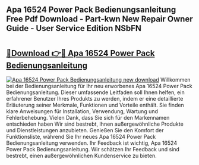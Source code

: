 ## Apa 16524 Power Pack Bedienungsanleitung Free Pdf Download - Part-kwn New Repair Owner Guide - User Service Edition NSbFN

# <h2><a href="http://df1efi.blite.top/?on=Apa+16524+Power+Pack+Bedienungsanleitung">🔗Download 👉🔴 Apa 16524 Power Pack Bedienungsanleitung</a></h2>

[![Apa 16524 Power Pack Bedienungsanleitung new download](https://i.imgur.com/lujVjoI.png)](http://df1efi.blite.top/?on=Apa+16524+Power+Pack+Bedienungsanleitung)
Willkommen bei der Bedienungsanleitung für Ihr neu erworbenes Apa 16524 Power Pack Bedienungsanleitung. Dieser umfassende Leitfaden soll Ihnen helfen, ein erfahrener Benutzer Ihres Produkts zu werden, indem er eine detaillierte Erläuterung seiner Merkmale, Funktionen und Vorteile enthält. Sie finden klare Anweisungen für Installation, Verwendung, Wartung und Fehlerbehebung. Vielen Dank, dass Sie sich für den Markennamen entschieden haben Wir sind bestrebt, Ihnen außergewöhnliche Produkte und Dienstleistungen anzubieten. Genießen Sie den Komfort der Funktionsliste, während Sie Ihr neues Apa 16524 Power Pack Bedienungsanleitung verwenden. Ihr Feedback ist wichtig, Apa 16524 Power Pack Bedienungsanleitung. Wir schätzen Ihr Feedback und sind bestrebt, einen außergewöhnlichen Kundenservice zu bieten.

